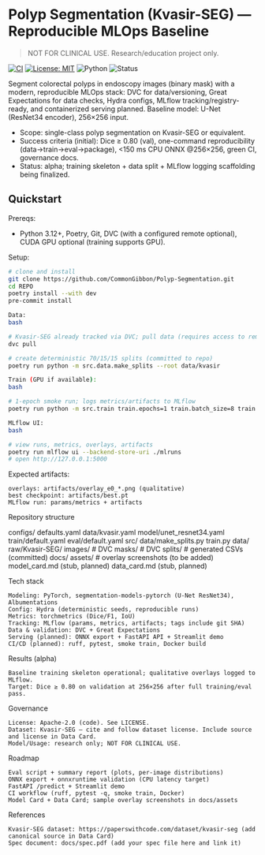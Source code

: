 # Polyp Segmentation (Kvasir-SEG) — Reproducible MLOps Baseline

> NOT FOR CLINICAL USE. Research/education project only.

[![CI](https://github.com/CommonGibbon/Polyp-Segmentation/actions/workflows/ci.yml/badge.svg?branch=main)](https://github.com/CommonGibbon/Polyp-Segmentation/actions/workflows/ci.yml)
[![License: MIT](https://img.shields.io/badge/License-MIT-blue.svg)](LICENSE)
![Python](https://img.shields.io/badge/python-3.12+-blue)
![Status](https://img.shields.io/badge/status-alpha-yellow)

Segment colorectal polyps in endoscopy images (binary mask) with a modern, reproducible MLOps stack: DVC for data/versioning, Great Expectations for data checks, Hydra configs, MLflow tracking/registry-ready, and containerized serving planned. Baseline model: U-Net (ResNet34 encoder), 256×256 input.

- Scope: single-class polyp segmentation on Kvasir-SEG or equivalent.
- Success criteria (initial): Dice ≥ 0.80 (val), one-command reproducibility (data→train→eval→package), <150 ms CPU ONNX @256×256, green CI, governance docs.
- Status: alpha; training skeleton + data split + MLflow logging scaffolding being finalized.

## Quickstart

Prereqs:
- Python 3.12+, Poetry, Git, DVC (with a configured remote optional), CUDA GPU optional (training supports GPU).

Setup:
```bash
# clone and install
git clone https://github.com/CommonGibbon/Polyp-Segmentation.git
cd REPO
poetry install --with dev
pre-commit install

Data:
bash

# Kvasir-SEG already tracked via DVC; pull data (requires access to remote or existing cache)
dvc pull

# create deterministic 70/15/15 splits (committed to repo)
poetry run python -m src.data.make_splits --root data/kvasir

Train (GPU if available):
bash

# 1-epoch smoke run; logs metrics/artifacts to MLflow
poetry run python -m src.train train.epochs=1 train.batch_size=8 train.num_workers=2

MLflow UI:
bash

# view runs, metrics, overlays, artifacts
poetry run mlflow ui --backend-store-uri ./mlruns
# open http://127.0.0.1:5000
```

Expected artifacts:

    overlays: artifacts/overlay_e0_*.png (qualitative)
    best checkpoint: artifacts/best.pt
    MLflow run: params/metrics + artifacts

Repository structure

configs/
  defaults.yaml
  data/kvasir.yaml
  model/unet_resnet34.yaml
  train/default.yaml
  eval/default.yaml
src/
  data/make_splits.py
  train.py
data/
  raw/Kvasir-SEG/
    images/  # DVC
    masks/   # DVC
  splits/  # generated CSVs (committed)
docs/
  assets/   # overlay screenshots (to be added)
  model_card.md (stub, planned)
  data_card.md  (stub, planned)

Tech stack

    Modeling: PyTorch, segmentation-models-pytorch (U-Net ResNet34), Albumentations
    Config: Hydra (deterministic seeds, reproducible runs)
    Metrics: torchmetrics (Dice/F1, IoU)
    Tracking: MLflow (params, metrics, artifacts; tags include git SHA)
    Data & validation: DVC + Great Expectations
    Serving (planned): ONNX export + FastAPI API + Streamlit demo
    CI/CD (planned): ruff, pytest, smoke train, Docker build

Results (alpha)

    Baseline training skeleton operational; qualitative overlays logged to MLflow.
    Target: Dice ≥ 0.80 on validation at 256×256 after full training/eval pass.

Governance

    License: Apache-2.0 (code). See LICENSE.
    Dataset: Kvasir-SEG — cite and follow dataset license. Include source and license in Data Card.
    Model/Usage: research only; NOT FOR CLINICAL USE.

Roadmap

    Eval script + summary report (plots, per-image distributions)
    ONNX export + onnxruntime validation (CPU latency target)
    FastAPI /predict + Streamlit demo
    CI workflow (ruff, pytest -q, smoke train, Docker)
    Model Card + Data Card; sample overlay screenshots in docs/assets

References

    Kvasir-SEG dataset: https://paperswithcode.com/dataset/kvasir-seg (add canonical source in Data Card)
    Spec document: docs/spec.pdf (add your spec file here and link it)
